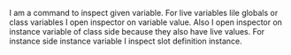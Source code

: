 I am a command to inspect given variable.
For live variables lile globals or class variables I open inspector on variable value.
Also I open inspector on instance variable of class side because they also have live values.
For instance side instance variable I inspect slot definition instance.